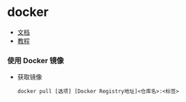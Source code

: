 
# docker

- [文档](https://docs.docker.com/)
- [教程](https://yeasy.gitbooks.io/docker_practice/content/introduction/why.html)


### 使用 Docker 镜像

- 获取镜像

      docker pull [选项] [Docker Registry地址]<仓库名>:<标签>
